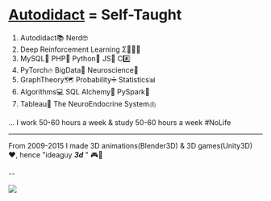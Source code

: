 # **[Autodidact](https://en.wikipedia.org/wiki/Autodidacticism) = Self-Taught**
1. Autodidact📚 Nerd🤓
2. Deep Reinforcement Learning Σ🤖🧑‍⚖️
3. MySQL🐬 PHP🐘 Python🐍 JS🤟 C#️⃣
4. PyTorch🔥 BigData🚀 Neuroscience🧠 
5. GraphTheory🗺 Probability➗ Statistics📊
6. Algorithms💻 SQL Alchemy🧪 PySpark🔄 
7. Tableau🎨 The NeuroEndocrine System🫁

... I work 50-60 hours a week & study 50-60 hours a week #NoLife

****

From 2009-2015 I made 3D animations(Blender3D) & 3D games(Unity3D) ❤️, hence "ideaguy **_3d_** " 🎮👾

--

 ![](https://komarev.com/ghpvc/?username=ideaguy3d)
